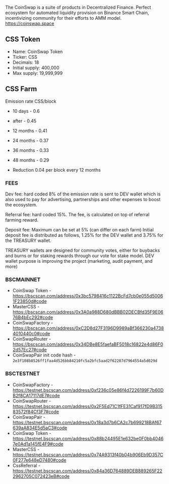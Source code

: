 The CoinSwap is a suite of products in Decentralized Finance. Perfect ecosystem for automated liquidity provision on Binance Smart Chain, incentivizing community for their efforts to AMM model.
https://coinswap.space

## CSS Token 
- Name: CoinSwap Token
- Ticker: CSS
- Decimals: 18
- Initial supply: 400,000
- Max supply: 19,999,999

## CSS Farm
Emission rate CSS/block
- 10 days - 0.6
- after - 0.45
- 12 months - 0.41
- 24 months - 0.37
- 36 months - 0.33
- 48 months - 0.29

- Reduction 0.04 per block every 12 months

### FEES
Dev fee: hard coded 8% of the emission rate is sent to DEV wallet which is also used to pay for advertising, partnerships and other expenses to boost the ecosystem.

Referral fee: hard coded 15%. The fee, is calculated on top of referral farming reward.

Deposit fee: Maximum can be set at 5% (can differ on each farm)
Initial deposit fee is distributed as follows, 1.25% for the DEV wallet and 3.75% for the TREASURY wallet.

TREASURY wallets are designed for community votes, either for buybacks and burns or for staking rewards through our vote for stake model.
DEV wallet purpose is improving the project (marketing, audit payment, and more)

### BSCMAINNET
- CoinSwap Token - https://bscscan.com/address/0x3bc5798416c1122BcFd7cb0e055d50061F23850d#code
- MasterCSS - https://bscscan.com/address/0x3A0a988D680dBBB02DECBfd35F9E0676B4bEc292#code
- CoinSwapFactory - https://bscscan.com/address/0xC2D8d27F3196D9989aBf366230a47384010440c0#code
- CoinSwapRouter - https://bscscan.com/address/0x34DBe8E5faefaBF5018c16822e4d86F02d57Ec27#code
- CoinSwapPair init code hash - `2e3f108b8526ff1faa4d526bb84210fc5a2bfc5aad2f62207d7964554a5d029d`

### BSCTESTNET
- CoinSwapFactory - https://testnet.bscscan.com/address/0xf236c05e86f4d7226199F7b60DB2f8CA17117dE7#code
- CoinSwapRouter - https://testnet.bscscan.com/address/0x2F5Ed71C1fFE31Caf917fD9B31583572f84Cf3F7#code
- CoinSwapPair - https://testnet.bscscan.com/address/0x18a3d7b6CA2c7b699218BAf67639aA834E5d5aC3#code
- CoinSwap Token - https://testnet.bscscan.com/address/0x88b24495E1e632be0F0bb40467e0Ad1a145fE4F9#code
- MasterCSS - https://testnet.bscscan.com/address/0x74A9313f40b04b906Eb9D357C0F277e648eD7480#code
- CssReferral - https://testnet.bscscan.com/address/0x84a36D764889DEB889265F222962705C072423eB#code

